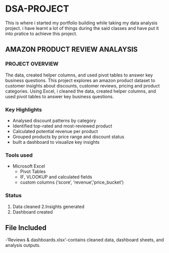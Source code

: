 # DSA-PROJECT
This is where i started my portfolio building while taking my data analysis project. i have learnt a lot of things during the said classes and have put it into pratice to achieve this project.

## AMAZON PRODUCT REVIEW ANALAYSIS

### PROJECT OVERVIEW
The data, created helper columns, and used pivot tables to answer key business questions. This project explores an amazon product dataset to customer insights about discounts, customer reviews, pricing and product categories. Using Excel, i cleaned the data, created helper columns, and used pivot tables to answer key business questions.

### Key Highlights
- Analysed discount patterns by category
- Identified top-rated and most-reviewed product
- Calculated potential revenue per product
- Grouped products by price range and discount status
- built a dashboard to visualize key insights

### Tools used
- Microsoft Excel 
  - Pivot Tables
  - IF, VLOOKUP and calculated fields
  - custom columns (‘score’, ‘revenue’,’price_bucket’)

### Status
  1. Data cleaned
  2.Insights generated
  3. Dashboard created

## File Included
-‘Reviews & dashboards.xlsx’-contains cleaned data, dashboard sheets, and analysis outputs.





